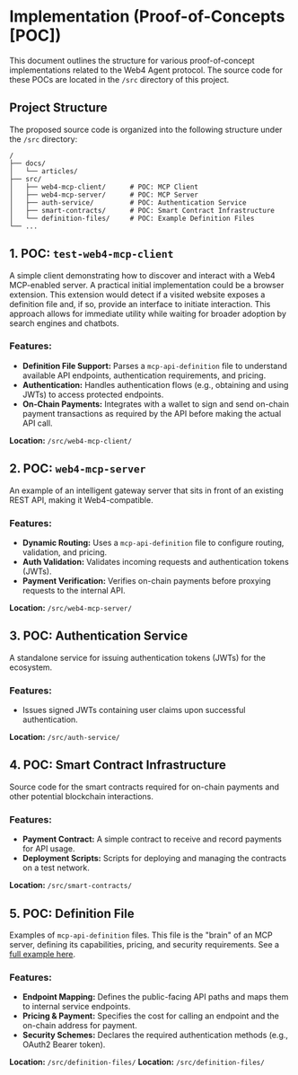# Implementation (Proof-of-Concepts [POC])

This document outlines the structure for various proof-of-concept implementations related to the Web4 Agent protocol. The source code for these POCs are located in the `/src` directory of this project.

## Project Structure

The proposed source code is organized into the following structure under the `/src` directory:

```
/
├── docs/
│   └── articles/
├── src/
│   ├── web4-mcp-client/      # POC: MCP Client
│   ├── web4-mcp-server/      # POC: MCP Server
│   ├── auth-service/         # POC: Authentication Service
│   ├── smart-contracts/      # POC: Smart Contract Infrastructure
│   └── definition-files/     # POC: Example Definition Files
└── ...
```

## 1. POC: `test-web4-mcp-client`

A simple client demonstrating how to discover and interact with a Web4 MCP-enabled server. A practical initial implementation could be a browser extension. This extension would detect if a visited website exposes a definition file and, if so, provide an interface to initiate interaction. This approach allows for immediate utility while waiting for broader adoption by search engines and chatbots.

### Features:

- **Definition File Support:** Parses a `mcp-api-definition` file to understand available API endpoints, authentication requirements, and pricing.
- **Authentication:** Handles authentication flows (e.g., obtaining and using JWTs) to access protected endpoints.
- **On-Chain Payments:** Integrates with a wallet to sign and send on-chain payment transactions as required by the API before making the actual API call.

**Location:** `/src/web4-mcp-client/`

## 2. POC: `web4-mcp-server`

An example of an intelligent gateway server that sits in front of an existing REST API, making it Web4-compatible.

### Features:

- **Dynamic Routing:** Uses a `mcp-api-definition` file to configure routing, validation, and pricing.
- **Auth Validation:** Validates incoming requests and authentication tokens (JWTs).
- **Payment Verification:** Verifies on-chain payments before proxying requests to the internal API.

**Location:** `/src/web4-mcp-server/`

## 3. POC: Authentication Service

A standalone service for issuing authentication tokens (JWTs) for the ecosystem.

### Features:

- Issues signed JWTs containing user claims upon successful authentication.

**Location:** `/src/auth-service/`

## 4. POC: Smart Contract Infrastructure

Source code for the smart contracts required for on-chain payments and other potential blockchain interactions.

### Features:

- **Payment Contract:** A simple contract to receive and record payments for API usage.
- **Deployment Scripts:** Scripts for deploying and managing the contracts on a test network.

**Location:** `/src/smart-contracts/`

## 5. POC: Definition File

Examples of `mcp-api-definition` files. This file is the "brain" of an MCP server, defining its capabilities, pricing, and security requirements. See a [full example here](./Full_Example_Definition_File.md).

### Features:

- **Endpoint Mapping:** Defines the public-facing API paths and maps them to internal service endpoints.
- **Pricing & Payment:** Specifies the cost for calling an endpoint and the on-chain address for payment.
- **Security Schemes:** Declares the required authentication methods (e.g., OAuth2 Bearer token).

**Location:** `/src/definition-files/`
**Location:** `/src/definition-files/`
